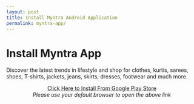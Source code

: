 ```yaml
---
layout: post
title: Install Myntra Android Application
permalink: myntra-app/
---
```


<div class="jumbotron">
  <h1>Install Myntra App</h1>
  <p>Discover the latest trends in lifestyle and shop for clothes, kurtis, sarees, shoes, T-shirts, jackets, jeans, skirts, dresses, footwear and much more.</p>
<center><a class="btn btn-primary btn-lg" href="http://goo.gl/TEjDLL" role="button">Click Here to Install From Google Play Store</a><br/>
  <i>Please use your default browser to open the above link</i></center></p>
</div>
